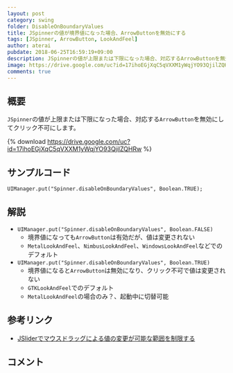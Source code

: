 ```yaml
---
layout: post
category: swing
folder: DisableOnBoundaryValues
title: JSpinnerの値が境界値になった場合、ArrowButtonを無効にする
tags: [JSpinner, ArrowButton, LookAndFeel]
author: aterai
pubdate: 2018-06-25T16:59:19+09:00
description: JSpinnerの値が上限または下限になった場合、対応するArrowButtonを無効にしてクリック不可にします。
image: https://drive.google.com/uc?id=17ihoEGjXqC5qVXXM1yWqjYO93QjilZQHRw
comments: true
---
```

## 概要
`JSpinner`の値が上限または下限になった場合、対応する`ArrowButton`を無効にしてクリック不可にします。

{% download https://drive.google.com/uc?id=17ihoEGjXqC5qVXXM1yWqjYO93QjilZQHRw %}

## サンプルコード
<pre class="prettyprint"><code>UIManager.put("Spinner.disableOnBoundaryValues", Boolean.TRUE);
</code></pre>


## 解説
- `UIManager.put("Spinner.disableOnBoundaryValues", Boolean.FALSE)`
    - 境界値になっても`ArrowButton`は有効だが、値は変更されない
    - `MetalLookAndFeel`、`NimbusLookAndFeel`、`WindowsLookAndFeel`などでのデフォルト
- `UIManager.put("Spinner.disableOnBoundaryValues", Boolean.TRUE)`
    - 境界値になると`ArrowButton`は無効になり、クリック不可で値は変更されない
    - `GTKLookAndFeel`でのデフォルト
    - `MetalLookAndFeel`の場合のみ？、起動中に切替可能

<!-- dummy comment line for breaking list -->

## 参考リンク
- [JSliderでマウスドラッグによる値の変更が可能な範囲を制限する](https://ateraimemo.com/Swing/DragLimitedSlider.html)

<!-- dummy comment line for breaking list -->

## コメント
